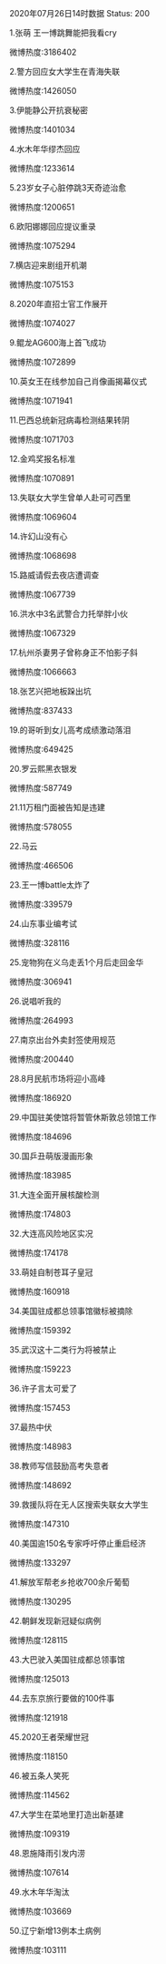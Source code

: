 2020年07月26日14时数据
Status: 200

1.张萌 王一博跳舞能把我看cry

微博热度:3186402

2.警方回应女大学生在青海失联

微博热度:1426050

3.伊能静公开抗衰秘密

微博热度:1401034

4.水木年华缪杰回应

微博热度:1233614

5.23岁女子心脏停跳3天奇迹治愈

微博热度:1200651

6.欧阳娜娜回应提议重录

微博热度:1075294

7.横店迎来剧组开机潮

微博热度:1075153

8.2020年直招士官工作展开

微博热度:1074027

9.鲲龙AG600海上首飞成功

微博热度:1072899

10.英女王在线参加自己肖像画揭幕仪式

微博热度:1071941

11.巴西总统新冠病毒检测结果转阴

微博热度:1071703

12.金鸡奖报名标准

微博热度:1070891

13.失联女大学生曾单人赴可可西里

微博热度:1069604

14.许幻山没有心

微博热度:1068698

15.路威请假去夜店遭调查

微博热度:1067739

16.洪水中3名武警合力托举胖小伙

微博热度:1067329

17.杭州杀妻男子曾称身正不怕影子斜

微博热度:1066663

18.张艺兴把地板跺出坑

微博热度:837433

19.的哥听到女儿高考成绩激动落泪

微博热度:649425

20.罗云熙黑衣银发

微博热度:587749

21.11万租门面被告知是违建

微博热度:578055

22.马云

微博热度:466506

23.王一博battle太炸了

微博热度:339579

24.山东事业编考试

微博热度:328116

25.宠物狗在义乌走丢1个月后走回金华

微博热度:306941

26.说唱听我的

微博热度:264993

27.南京出台外卖封签使用规范

微博热度:200440

28.8月民航市场将迎小高峰

微博热度:186920

29.中国驻美使馆将暂管休斯敦总领馆工作

微博热度:184696

30.国乒丑萌版漫画形象

微博热度:183985

31.大连全面开展核酸检测

微博热度:174803

32.大连高风险地区实况

微博热度:174178

33.萌娃自制苍耳子皇冠

微博热度:160918

34.美国驻成都总领事馆徽标被摘除

微博热度:159392

35.武汉这十二类行为将被禁止

微博热度:159223

36.许子言太可爱了

微博热度:157453

37.最热中伏

微博热度:148983

38.教师写信鼓励高考失意者

微博热度:148692

39.救援队将在无人区搜索失联女大学生

微博热度:147310

40.美国逾150名专家呼吁停止重启经济

微博热度:133297

41.解放军帮老乡抢收700余斤葡萄

微博热度:130295

42.朝鲜发现新冠疑似病例

微博热度:128115

43.大巴驶入美国驻成都总领事馆

微博热度:125013

44.去东京旅行要做的100件事

微博热度:121918

45.2020王者荣耀世冠

微博热度:118150

46.被五条人笑死

微博热度:114562

47.大学生在菜地里打造出新基建

微博热度:109319

48.恩施降雨引发内涝

微博热度:107614

49.水木年华淘汰

微博热度:103669

50.辽宁新增13例本土病例

微博热度:103111

